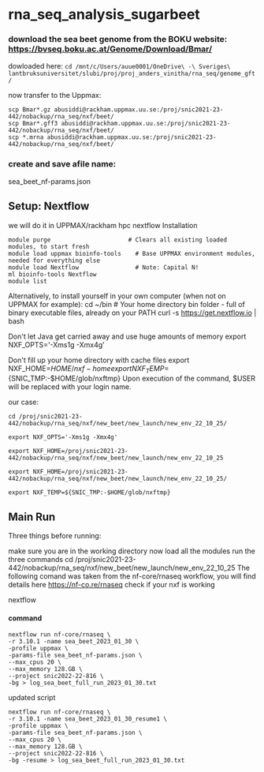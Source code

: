 # rna_seq_analysis_sugarbeet

### download the sea beet genome from the BOKU website: https://bvseq.boku.ac.at/Genome/Download/Bmar/

dowloaded here:
```cd /mnt/c/Users/auue0001/OneDrive\ -\ Sveriges\ lantbruksuniversitet/slubi/proj/proj_anders_vinitha/rna_seq/genome_gft/```

now transfer to the Uppmax:
```
scp Bmar*.gz abusiddi@rackham.uppmax.uu.se:/proj/snic2021-23-442/nobackup/rna_seq/nxf/beet/
scp Bmar*.gff3 abusiddi@rackham.uppmax.uu.se:/proj/snic2021-23-442/nobackup/rna_seq/nxf/beet/
scp *.mrna abusiddi@rackham.uppmax.uu.se:/proj/snic2021-23-442/nobackup/rna_seq/nxf/beet/
```

### create and save afile name:
sea_beet_nf-params.json

## Setup: Nextflow
we will do it in UPPMAX/rackham hpc
nextflow Installation
```
module purge                      # Clears all existing loaded modules, to start fresh
module load uppmax bioinfo-tools    # Base UPPMAX environment modules, needed for everything else
module load Nextflow                # Note: Capital N!
ml bioinfo-tools Nextflow
module list
```
Alternatively, to install yourself in your own computer (when not on UPPMAX for example):
cd ~/bin # Your home directory bin folder - full of binary executable files, already on your PATH curl -s https://get.nextflow.io | bash

Don't let Java get carried away and use huge amounts of memory
export NXF_OPTS='-Xms1g -Xmx4g'

Don't fill up your home directory with cache files
export NXF_HOME=$HOME/nxf-home export NXF_TEMP=${SNIC_TMP:-$HOME/glob/nxftmp} Upon execution of the command, $USER will be replaced with your login name.

our case:

```
cd /proj/snic2021-23-442/nobackup/rna_seq/nxf/new_beet/new_launch/new_env_22_10_25/

export NXF_OPTS='-Xms1g -Xmx4g'

export NXF_HOME=/proj/snic2021-23-442/nobackup/rna_seq/nxf/new_beet/new_launch/new_env_22_10_25

export NXF_HOME=/proj/snic2021-23-442/nobackup/rna_seq/nxf/new_beet/new_launch/new_env_22_10_25/

export NXF_TEMP=${SNIC_TMP:-$HOME/glob/nxftmp}
```
## Main Run
Three things before running:

make sure you are in the working directory now
load all the modules
run the three commands
cd /proj/snic2021-23-442/nobackup/rna_seq/nxf/new_beet/new_launch/new_env_22_10_25
The following comand was taken from the nf-core/rnaseq workflow, you will find details here https://nf-co.re/rnaseq
check if your nxf is working


nextflow


#### command

```
nextflow run nf-core/rnaseq \
-r 3.10.1 -name sea_beet_2023_01_30 \
-profile uppmax \
-params-file sea_beet_nf-params.json \
--max_cpus 20 \
--max_memory 128.GB \
--project snic2022-22-816 \
-bg > log_sea_beet_full_run_2023_01_30.txt
```

updated script

```
nextflow run nf-core/rnaseq \
-r 3.10.1 -name sea_beet_2023_01_30_resume1 \
-profile uppmax \
-params-file sea_beet_nf-params.json \
--max_cpus 20 \
--max_memory 128.GB \
--project snic2022-22-816 \
-bg -resume > log_sea_beet_full_run_2023_01_30.txt
```


